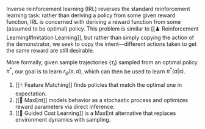 Inverse reinforcement learning (IRL) reverses the standard reinforcement learning task: rather than deriving a policy from some given reward function, IRL is concerned with deriving a reward function from some (assumed to be optimal) policy. This problem is similar to [[♟️ Reinforcement Learning#Imitation Learning]], but rather than simply copying the action of the demonstrator, we seek to copy the intent—different actions taken to get the same reward are still desirable.

More formally, given sample trajectories $\{ \tau_i \}$ sampled from an optimal policy $\pi^*$, our goal is to learn $r_\psi(s, a)$, which can then be used to learn $\pi^*(a \vert s)$.
1. [[🃏 Feature Matching]] finds policies that match the optimal one in expectation.
2. [[🎲 MaxEnt]] models behavior as a stochastic process and optimizes reward parameters via direct inference.
3. [[🦮 Guided Cost Learning]] is a MaxEnt alternative that replaces environment dynamics with sampling.